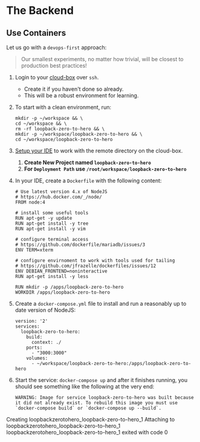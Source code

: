 # The Backend

## Use Containers

Let us go with a `devops-first` approach:
> Our smallest experiments, no matter how trivial, will be closest to production best practices!

1. Login to your [cloud-box](../setup.md) over `ssh`.
   * Create it if you haven't done so already.
   * This will be a robust environment for learning.
1. To start with a clean environment, run:
   ```
   mkdir -p ~/workspace && \
   cd ~/workspace && \
   rm -rf loopback-zero-to-hero && \
   mkdir -p ~/workspace/loopback-zero-to-hero && \
   cd ~/workspace/loopback-zero-to-hero
   ```
1. [Setup your IDE](..//configuring-webstorm/sftp-with-webstorm.md#steps-are-documented-below-the-video) to work with the remote directory on the cloud-box.
   1. **Create New Project named `loopback-zero-to-hero`**
   2. **For `Deployment Path` use `/root/workspace/loopback-zero-to-hero`**
1. In your IDE, create a `Dockerfile` with the following content:
   ```
   # Use latest version 4.x of NodeJS
   # https://hub.docker.com/_/node/
   FROM node:4

   # install some useful tools
   RUN apt-get -y update
   RUN apt-get install -y tree
   RUN apt-get install -y vim

   # configure terminal access
   # https://github.com/dockerfile/mariadb/issues/3
   ENV TERM=xterm

   # configure envirnoment to work with tools used for tailing
   # https://github.com/jfrazelle/dockerfiles/issues/12
   ENV DEBIAN_FRONTEND=noninteractive
   RUN apt-get install -y less

   RUN mkdir -p /apps/loopback-zero-to-hero
   WORKDIR /apps/loopback-zero-to-hero
   ```

1. Create a `docker-compose.yml` file to install and run a reasonably up to date version of NodeJS:
   ```
   version: '2'
   services:
     loopback-zero-to-hero:
       build:
         context: ./
       ports:
         - "3000:3000"
       volumes:
         - ~/workspace/loopback-zero-to-hero:/apps/loopback-zero-to-hero
   ```
1. Start the service: `docker-compose up` and after it finishes running, you should see something like the following at the very end:
   ```
   WARNING: Image for service loopback-zero-to-hero was built because it did not already exist. To rebuild this image you must use `docker-compose build` or `docker-compose up --build`.
Creating loopbackzerotohero_loopback-zero-to-hero_1
Attaching to loopbackzerotohero_loopback-zero-to-hero_1
loopbackzerotohero_loopback-zero-to-hero_1 exited with code 0
   ```
